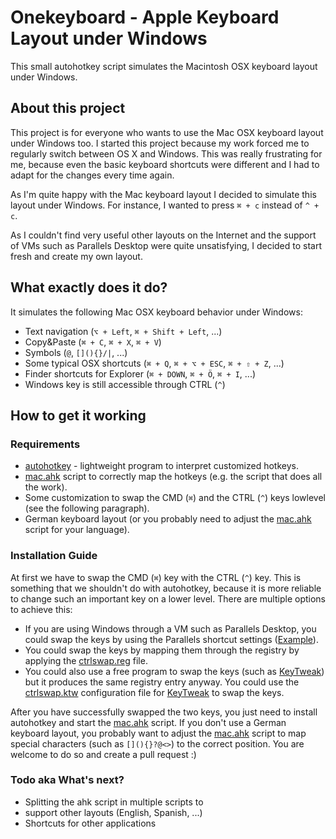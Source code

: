 Onekeyboard - Apple Keyboard Layout under Windows
=================================================
This small autohotkey script simulates the Macintosh OSX keyboard layout under Windows.
## About this project
This project is for everyone who wants to use the Mac OSX keyboard layout under Windows too. 
I started this project because my work forced me to regularly switch between OS X and Windows. This was really frustrating for me, because even the basic keyboard shortcuts were different and I had to adapt for the changes every time again. 

As I'm quite happy with the Mac keyboard layout I decided to simulate this layout under Windows. For instance, I wanted to press `⌘ + c` instead of `^ + c`. 

As I couldn't find very useful other layouts on the Internet and the support of VMs such as Parallels Desktop were quite unsatisfying, I decided to start fresh and create my own layout.

## What exactly does it do?
It simulates the following Mac OSX keyboard behavior under Windows:

 * Text navigation (`⌥ + Left`, `⌘ + Shift + Left`, ...)
 * Copy&Paste (`⌘ + C`, `⌘ + X`, `⌘ + V`)
 * Symbols (`@`, `[](){}/|`, ...)
 * Some typical OSX shortcuts (`⌘ + Q`, `⌘ + ⌥ + ESC`, `⌘ + ⇧ + Z`, ...)
 * Finder shortcuts for Explorer (`⌘ + DOWN`, `⌘ + Ö`, `⌘ + I`, ...)
 * Windows key is still accessible through CTRL (`^`)

## How to get it working
### Requirements
 * [autohotkey][autohotkey] - lightweight program to interpret customized hotkeys.
 * [mac.ahk][ahk] script to correctly map the hotkeys (e.g. the script that does all the work).
 * Some customization to swap the CMD (`⌘`) and the CTRL (`^`) keys lowlevel (see the following paragraph).
 * German keyboard layout (or you probably need to adjust the [mac.ahk][ahk] script for your language).


### Installation Guide
At first we have to swap the CMD (`⌘`) key with the CTRL (`^`) key. This is something that we shouldn't do with autohotkey, because it is more reliable to change such an important key on a lower level. There are multiple options to achieve this:

 * If you are using Windows through a VM such as Parallels Desktop, you could swap the keys by using the Parallels shortcut settings ([Example](images/parallels.png)).
 * You could swap the keys by mapping them through the registry by applying the [ctrlswap.reg][reg] file.
 * You could also use a free program to swap the keys (such as [KeyTweak][keytweak]) but it produces the same registry entry anyway. You could use the [ctrlswap.ktw][ktw] configuration file for [KeyTweak][keytweak] to swap the keys.


After you have successfully swapped the two keys, you just need to install autohotkey and start the [mac.ahk][ahk] script.
If you don't use a German keyboard layout, you probably want to adjust the [mac.ahk][ahk] script to map special characters (such as `[](){}?@<>`) to the correct position. You are welcome to do so and create a pull request :)

### Todo aka What's next?
 * Splitting the ahk script in multiple scripts to
 * support other layouts (English, Spanish, ...)
 * Shortcuts for other applications


[ahk]: https://github.com/andi-w00t/onekeyboard/blob/master/scripts/german/mac.ahk
[reg]: https://github.com/andi-w00t/onekeyboard/blob/master/registry-ctrlswap/ctrlswap.reg
[ktw]: https://github.com/andi-w00t/onekeyboard/blob/master/keytweak-ctrlswap/ctrlswap.ktw
[autohotkey]: http://www.autohotkey.com
[keytweak]: http://www.tucows.com/preview/327616/KeyTweak
